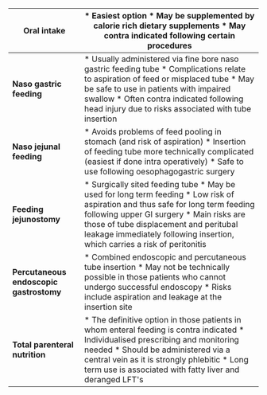 

| **Oral intake** | * Easiest option * May be supplemented by calorie rich dietary supplements * May contra indicated following certain procedures |
| --- | --- |
| **Naso gastric feeding** | * Usually administered via fine bore naso gastric feeding tube * Complications relate to aspiration of feed or misplaced tube * May be safe to use in patients with impaired swallow * Often contra indicated following head injury due to risks associated with tube insertion |
| **Naso jejunal feeding** | * Avoids problems of feed pooling in stomach (and risk of aspiration) * Insertion of feeding tube more technically complicated (easiest if done intra operatively) * Safe to use following oesophagogastric surgery |
| **Feeding jejunostomy** | * Surgically sited feeding tube * May be used for long term feeding * Low risk of aspiration and thus safe for long term feeding following upper GI surgery * Main risks are those of tube displacement and peritubal leakage immediately following insertion, which carries a risk of peritonitis |
| **Percutaneous endoscopic gastrostomy** | * Combined endoscopic and percutaneous tube insertion * May not be technically possible in those patients who cannot undergo successful endoscopy * Risks include aspiration and leakage at the insertion site |
| **Total parenteral nutrition** | * The definitive option in those patients in whom enteral feeding is contra indicated * Individualised prescribing and monitoring needed * Should be administered via a central vein as it is strongly phlebitic * Long term use is associated with fatty liver and deranged LFT's |

